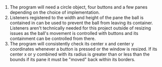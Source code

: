1. The program will need a circle object, four buttons and a few panes depending on the choice of implementation.
2. Listeners registered to the width and height of the pane the ball is contained in can be used to prevent the ball from leaving its container. Listeners aren't technically needed for this project outside of resizing issues as the ball's movement is controlled with buttons and its containment can be controlled from there.
3. The program will consistently check its center x and center y coordinates whenever a button is pressed or the window is resized. If its center x or y combined with its radius is greater than or less than the bounds if its pane it must be "moved" back within its borders.